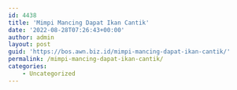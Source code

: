 ```yaml
---
id: 4438
title: 'Mimpi Mancing Dapat Ikan Cantik'
date: '2022-08-28T07:26:43+00:00'
author: admin
layout: post
guid: 'https://bos.awn.biz.id/mimpi-mancing-dapat-ikan-cantik/'
permalink: /mimpi-mancing-dapat-ikan-cantik/
categories:
    - Uncategorized
---
```


